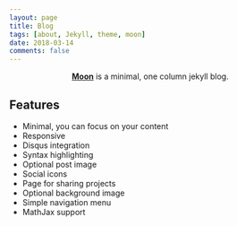```yaml
---
layout: page
title: Blog
tags: [about, Jekyll, theme, moon]
date: 2018-03-14
comments: false
---
```

    
<center><a href="https://pmdragon.github.io"><b>Moon</b></a> is a minimal, one column jekyll blog.</center>

## Features
* Minimal, you can focus on your content
* Responsive
* Disqus integration
* Syntax highlighting
* Optional post image
* Social icons
* Page for sharing projects
* Optional background image
* Simple navigation menu
* MathJax support
